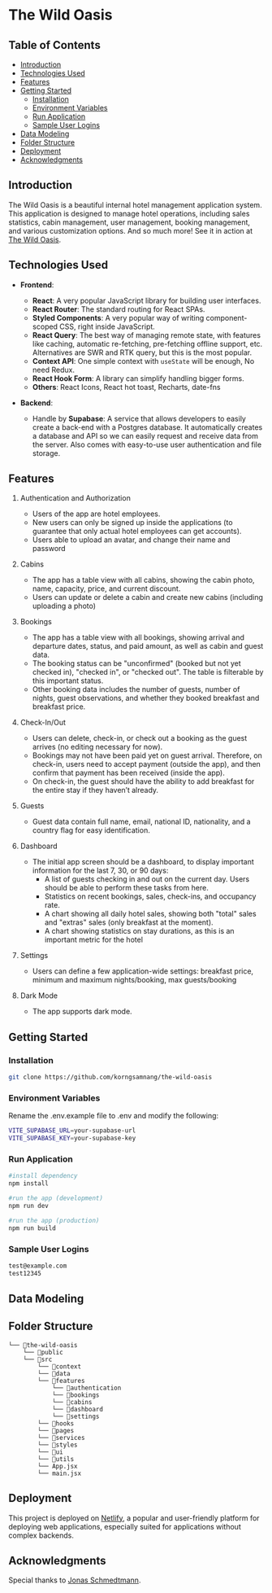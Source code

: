 # The Wild Oasis

## Table of Contents

-   [Introduction](#introduction)
-   [Technologies Used](#technologies-used)
-   [Features](#features)
-   [Getting Started](#getting-started)
    -   [Installation](#installation)
    -   [Environment Variables](#environment-variables)
    -   [Run Application](#run-applicaton)
    -   [Sample User Logins](#sample-user-logins)
-   [Data Modeling](#data-modeling)
-   [Folder Structure](#folder-structure)
-   [Deployment](#deployment)
-   [Acknowledgments](#acknowledgments)

## Introduction

The Wild Oasis is a beautiful internal hotel management application system. This
application is designed to manage hotel operations, including sales statistics,
cabin management, user management, booking management, and various customization
options. And so much more! See it in action at
[The Wild Oasis](https://the-wild-oasis-v3.netlify.app/).

## Technologies Used

-   **Frontend**:

    -   **React**: A very popular JavaScript library for building user
        interfaces.
    -   **React Router**: The standard routing for React SPAs.
    -   **Styled Components**: A very popular way of writing component-scoped
        CSS, right inside JavaScript.
    -   **React Query**: The best way of managing remote state, with features
        like caching, automatic re-fetching, pre-fetching offline support, etc.
        Alternatives are SWR and RTK query, but this is the most popular.
    -   **Context API**: One simple context with `useState` will be enough, No
        need Redux.
    -   **React Hook Form**: A library can simplify handling bigger forms.
    -   **Others**: React Icons, React hot toast, Recharts, date-fns

-   **Backend**:
    -   Handle by **Supabase**: A service that allows developers to easily
        create a back-end with a Postgres database. It automatically creates a
        database and API so we can easily request and receive data from the
        server. Also comes with easy-to-use user authentication and file
        storage.

## Features

1. Authentication and Authorization

    - Users of the app are hotel employees.
    - New users can only be signed up inside the applications (to guarantee that
      only actual hotel employees can get accounts).
    - Users able to upload an avatar, and change their name and password

2. Cabins

    - The app has a table view with all cabins, showing the cabin photo, name,
      capacity, price, and current discount.
    - Users can update or delete a cabin and create new cabins (including
      uploading a photo)

3. Bookings

    - The app has a table view with all bookings, showing arrival and departure
      dates, status, and paid amount, as well as cabin and guest data.
    - The booking status can be "unconfirmed" (booked but not yet checked in),
      "checked in", or "checked out". The table is filterable by this important
      status.
    - Other booking data includes the number of guests, number of nights, guest
      observations, and whether they booked breakfast and breakfast price.

4. Check-In/Out

    - Users can delete, check-in, or check out a booking as the guest arrives
      (no editing necessary for now).
    - Bookings may not have been paid yet on guest arrival. Therefore, on
      check-in, users need to accept payment (outside the app), and then confirm
      that payment has been received (inside the app).
    - On check-in, the guest should have the ability to add breakfast for the
      entire stay if they haven’t already.

5. Guests

    - Guest data contain full name, email, national ID, nationality, and a
      country flag for easy identification.

6. Dashboard

    - The initial app screen should be a dashboard, to display important
      information for the last 7, 30, or 90 days:
        - A list of guests checking in and out on the current day. Users should
          be able to perform these tasks from here.
        - Statistics on recent bookings, sales, check-ins, and occupancy rate.
        - A chart showing all daily hotel sales, showing both "total" sales and
          "extras" sales (only breakfast at the moment).
        - A chart showing statistics on stay durations, as this is an important
          metric for the hotel

7. Settings

    - Users can define a few application-wide settings: breakfast price, minimum
      and maximum nights/booking, max guests/booking

8. Dark Mode

    - The app supports dark mode.

## Getting Started

### Installation

```bash
git clone https://github.com/korngsamnang/the-wild-oasis
```

### Environment Variables

Rename the .env.example file to .env and modify the following:

```bash
VITE_SUPABASE_URL=your-supabase-url
VITE_SUPABASE_KEY=your-supabase-key
```

### Run Application

```bash
#install dependency
npm install

#run the app (development)
npm run dev

#run the app (production)
npm run build
```

### Sample User Logins

```bash
test@example.com
test12345
```

## Data Modeling

## Folder Structure

```
└── 📁the-wild-oasis
    └── 📁public
    └── 📁src
        └── 📁context
        └── 📁data
        └── 📁features
            └── 📁authentication
            └── 📁bookings
            └── 📁cabins
            └── 📁dashboard
            └── 📁settings
        └── 📁hooks
        └── 📁pages
        └── 📁services
        └── 📁styles
        └── 📁ui
        └── 📁utils
        └── App.jsx
        └── main.jsx
```

## Deployment

This project is deployed on [Netlify](https://app.netlify.com/), a popular and
user-friendly platform for deploying web applications, especially suited for
applications without complex backends.

## Acknowledgments

Special thanks to
[Jonas Schmedtmann](https://twitter.com/jonasschmedtman?lang=en).
